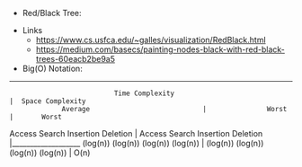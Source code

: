 * Red/Black Tree:
+ Links
    - https://www.cs.usfca.edu/~galles/visualization/RedBlack.html
    - https://medium.com/basecs/painting-nodes-black-with-red-black-trees-60eacb2be9a5
+ Big(O) Notation:
________________________________________________________________________________________________________________________
                              Time Complexity	                                                    |  Space Complexity
                 Average	                        |               Worst	                        |       Worst
Access	 Search	       Insertion      Deletion      | Access	    Search	   Insertion  Deletion  |___________________ 
(log(n))	(log(n))	(log(n))	  (log(n))      |  (log(n))	   (log(n))	   (log(n))	   (log(n)) |        O(n)